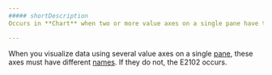```yaml
---
##### shortDescription
Occurs in **Chart** when two or more value axes on a single pane have the same name.

---
```

When you visualize data using several value axes on a single [pane](/concepts/05%20Widgets/Chart/10%20Visual%20Elements/110%20Panes.md '/Documentation/Guide/Widgets/Chart/Visual_Elements/#Panes'), these axes must have different [names](/api-reference/20%20Data%20Visualization%20Widgets/dxChart/1%20Configuration/valueAxis/name.md '/Documentation/ApiReference/Data_Visualization_Widgets/dxChart/Configuration/valueAxis/#name'). If they do not, the E2102 occurs.